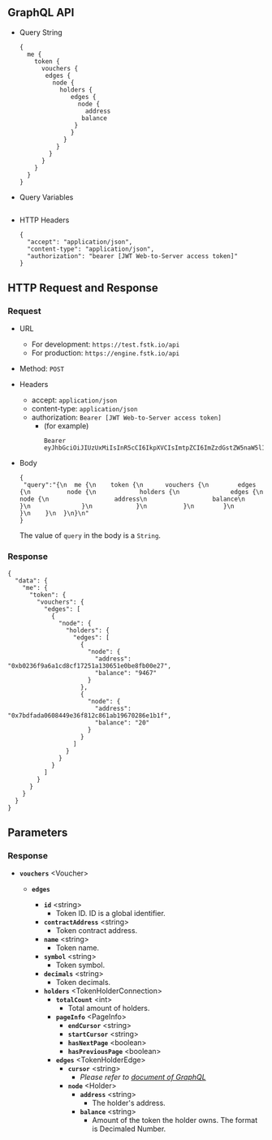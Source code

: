 
# 

## GraphQL API

- Query String
  ```
  {
    me {
      token {
        vouchers {
         edges {
           node {
             holders {
                edges {
                  node {
                    address
                   balance
                 }
                }
              }
            }
          }
        }
      }
    }
  }
  ```
- Query Variables

  ```
  
  ```
- HTTP Headers 
  ```
  {
    "accept": "application/json",
    "content-type": "application/json",
    "authorization": "bearer [JWT Web-to-Server access token]"
  }
  ```

## HTTP Request and Response
### Request

- URL
  - For development: `https://test.fstk.io/api`
  - For production: `https://engine.fstk.io/api`

- Method: `POST`

- Headers
  - accept: `application/json`
  - content-type: `application/json` 
  - authorization: `Bearer [JWT Web-to-Server access token]`
    - (for example)
      ```
      Bearer eyJhbGciOiJIUzUxMiIsInR5cCI6IkpXVCIsImtpZCI6ImZzdGstZW5naW5lIn0.eyJ1aWQiOiLDr1xiw73Ch8KDSFx1MDAxMcOowo5awrvCqsOAXHUwMDAywrwmIiwiaWF0IjoxNTM4NzA5MDM2LCJleHAiOjE1Mzg3OTU0MzYsImF1ZCI6InVybjpmc3RrOmVuZ2luZSIsImlzcyI6InVybjpmc3RrOmVuZ2luZSIsInN1YiI6InVybjpmc3RrOmVuZ2luZTphY2Nlc3NfdG9rZW4ifQ.msJZ61FHIkKtjUpDs4sx1Kk1rb9vdhus3ntUDj6rHNmsygiHTgOEMQFJMtVqtWqkNgrtRgGpngq8Rf47xTT53g
      ```

- Body
  ``` 
  {  
   "query":"{\n  me {\n    token {\n      vouchers {\n        edges {\n          node {\n            holders {\n              edges {\n                node {\n                  address\n                  balance\n                }\n              }\n            }\n          }\n        }\n      }\n    }\n  }\n}\n"
  }
  ```
  The value of `query` in the body is a `String`. 


### Response
```
{
  "data": {
    "me": {
      "token": {
        "vouchers": {
          "edges": [
            {
              "node": {
                "holders": {
                  "edges": [
                    {
                      "node": {
                        "address": "0xb0236f9a6a1cd8cf17251a130651e0be8fb00e27",
                        "balance": "9467"
                      }
                    },
                    {
                      "node": {
                        "address": "0x7bdfada0608449e36f812c861ab19670286e1b1f",
                        "balance": "20"
                      }
                    }
                  ]
                }
              }
            }
          ]
        }
      }
    }
  }
}
```


## Parameters
### Response
  - **`vouchers`** \<Voucher>
    - **`edges`**



      - **`id`** \<string>
        - Token ID. ID is a global identifier.
      - **`contractAddress`** \<string>
        - Token contract address.
      - **`name`** \<string>
        - Token name.
      - **`symbol`** \<string>
        - Token symbol.
      - **`decimals`** \<string>
        - Token decimals.
      - **`holders`** \<TokenHolderConnection>
        - **`totalCount`** \<int>
          - Total amount of holders.
        - **`pageInfo`** \<PageInfo>
          - **`endCursor`** \<string>
          - **`startCursor`** \<string>
          - **`hasNextPage`** \<boolean>
          - **`hasPreviousPage`** \<boolean>
        - **`edges`** \<TokenHolderEdge>
          - **`cursor`** \<string>
            - _Please refer to [document of GraphQL](https://graphql.org/learn/pagination/)_
          - **`node`** \<Holder>
            - **`address`** \<string>
              - The holder's address.
            - **`balance`** \<string>
              - Amount of the token the holder owns. The format is Decimaled Number.

